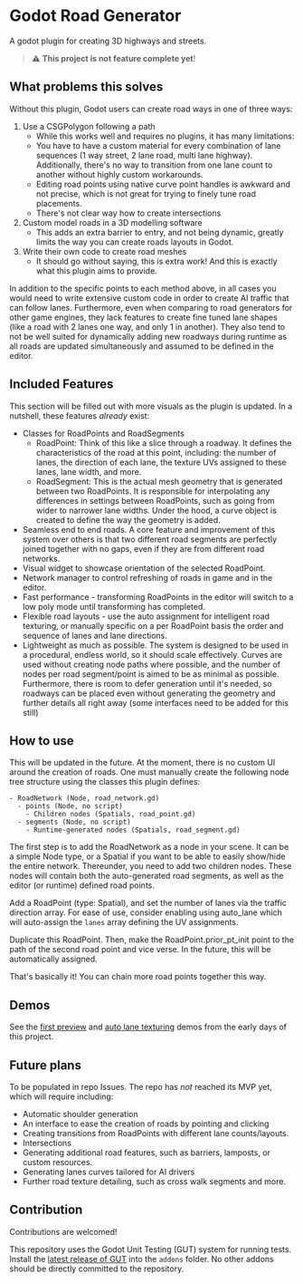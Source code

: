 # Godot Road Generator

A godot plugin for creating 3D highways and streets.

> :warning: **This project is not feature complete yet**!

## What problems this solves

Without this plugin, Godot users can create road ways in one of three ways:

1. Use a CSGPolygon following a path
	- While this works well and requires no plugins, it has many limitations:
	- You have to have a custom material for every combination of lane sequences (1 way street, 2 lane road, multi lane highway). Additionally, there's no way to transition from one lane count to another without highly custom workarounds.
	- Editing road points using native curve point handles is awkward and not precise, which is not great for trying to finely tune road placements.
	- There's not clear way how to create intersections
2. Custom model roads in a 3D modelling software
	- This adds an extra barrier to entry, and not being dynamic, greatly limits the way you can create roads layouts in Godot.
3. Write their own code to create road meshes
	- It should go without saying, this is extra work! And this is exactly what this plugin aims to provide.

In addition to the specific points to each method above, in all cases you would need to write extensive custom code in order to create AI traffic that can follow lanes. Furthermore, even when comparing to road generators for other game engines, they lack features to create fine tuned lane shapes (like a road with 2 lanes one way, and only 1 in another). They also tend to not be well suited for dynamically adding new roadways during runtime as all roads are updated simultaneously and assumed to be defined in the editor.

## Included Features

This section will be filled out with more visuals as the plugin is updated. In a nutshell, these features *already* exist:

* Classes for RoadPoints and RoadSegments
	* RoadPoint: Think of this like a slice through a roadway. It defines the characteristics of the road at this point, including: the number of lanes, the direction of each lane, the texture UVs assigned to these lanes, lane width, and more.
	* RoadSegment: This is the actual mesh geometry that is generated between two RoadPoints. It is responsible for interpolating any differences in settings between RoadPoints, such as going from wider to narrower lane widths. Under the hood, a curve object is created to define the way the geometry is added.
* Seamless end to end roads. A core feature and improvement of this system over others is that two different road segments are perfectly joined together with no gaps, even if they are from different road networks.
* Visual widget to showcase orientation of the selected RoadPoint.
* Network manager to control refreshing of roads in game and in the editor.
* Fast performance - transforming RoadPoints in the editor will switch to a low poly mode until transforming has completed.
* Flexible road layouts - use the auto assignment for intelligent road texturing, or manually specific on a per RoadPoint basis the order and sequence of lanes and lane directions.
* Lightweight as much as possible. The system is designed to be used in a procedural, endless world, so it should scale effectively. Curves are used without creating node paths where possible, and the number of nodes per road segment/point is aimed to be as minimal as possible. Furthermore, there is room to defer generation until it's needed, so roadways can be placed even without generating the geometry and further details all right away (some interfaces need to be added for this still)

## How to use

This will be updated in the future. At the moment, there is no custom UI around the creation of roads. One must manually create the following node tree structure using the classes this plugin defines:

```
- RoadNetwork (Node, road_network.gd)
  - points (Node, no script)
  	- Children nodes (Spatials, road_point.gd)
  - segments (Node, no script)
  	- Runtime-generated nodes (Spatials, road_segment.gd)
```

The first step is to add the RoadNetwork as a node in your scene. It can be a simple Node type, or a Spatial if you want to be able to easily show/hide the entire network. Thereunder, you need to add two children nodes. These nodes will contain both the auto-generated road segments, as well as the editor (or runtime) defined road points.

Add a RoadPoint (type: Spatial), and set the number of lanes via the traffic direction array. For ease of use, consider enabling using auto_lane which will auto-assign the `lanes` array defining the UV assignments.

Duplicate this RoadPoint. Then, make the RoadPoint.prior_pt_init point to the path of the second road point and vice verse. In the future, this will be automatically assigned.

That's basically it! You can chain more road points together this way.

## Demos

See the [first preview](https://twitter.com/TheDuckCow/status/1492909016800010248) and [auto lane texturing](https://twitter.com/TheDuckCow/status/1494475011532414978) demos from the early days of this project.


## Future plans

To be populated in repo Issues. The repo has *not* reached its MVP yet, which will require including:

* Automatic shoulder generation
* An interface to ease the creation of roads by pointing and clicking
* Creating transitions from RoadPoints with different lane counts/layouts.
* Intersections
* Generating additional road features, such as barriers, lamposts, or custom resources.
* Generating lanes curves tailored for AI drivers
* Further road texture detailing, such as cross walk segments and more.

## Contribution

Contributions are welcomed!

This repository uses the Godot Unit Testing (GUT) system for running tests. Install the [latest release of GUT](https://github.com/bitwes/Gut/releases) into the `addons` folder. No other addons should be directly committed to the repository.
